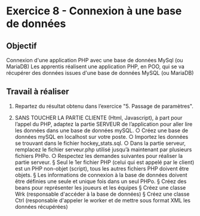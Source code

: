 # Exercice 8 - Connexion à une base de données

## Objectif
Connexion d'une application PHP avec une base de données MySql (ou MariaDB)
Les apprentis réalisent une application PHP, en POO, qui se va récupérer des données issues d'une base de données MySQL (ou MariaDB)

## Travail à réaliser

1. Repartez du résultat obtenu dans l’exercice "5. Passage de paramètres".
	
2. SANS TOUCHER LA PARTIE CLIENTE (Html, Javascript), à part pour l’appel du PHP, adaptez la partie SERVEUR de l’application pour aller lire les données dans une base de données mySQL.
		○ Créez une base de données mySQL en localhost sur votre poste.
		○ Importez les données se trouvant dans le fichier hockey_stats.sql.
		○ Dans la partie serveur, remplacez le fichier serveur.php utilisé jusqu’à maintenant par plusieurs fichiers PHPo.
		○ Respectez les demandes suivantes pour réaliser la partie serveur.
			§ Seul le 1er fichier PHP (celui qui est appelé par le client) est un PHP non-objet (script), tous les autres fichiers PHP doivent être objets.
			§ Les informations de connexion à la base de données doivent être définies une seule et unique fois dans un seul PHPo.
			§ Créez des beans pour représenter les joueurs et les équipes
			§ Créez une classe Wrk (responsable d'accéder à la base de données)
			§ Créez une classe Ctrl (responsable d'appeler le worker et de mettre sous format XML les données récupérées)
